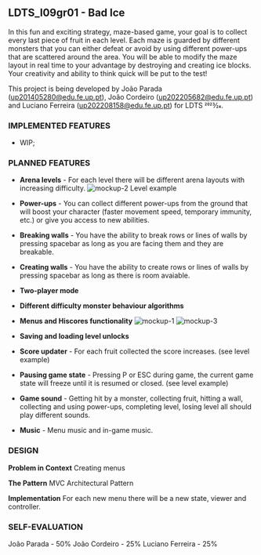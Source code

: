## LDTS_l09gr01 - Bad Ice


In this fun and exciting strategy, maze-based game, your goal is to collect every last piece of fruit in each level. 
Each maze is guarded by different monsters that you can either defeat or avoid by using different power-ups that are scattered around the area.
You will be able to modify the maze layout in real time to your advantage by destroying and creating ice blocks.
Your creativity and ability to think quick will be put to the test!

This project is being developed by João Parada (up201405280@edu.fe.up.pt), João Cordeiro (up202205682@edu.fe.up.pt) and Luciano Ferreira (up202208158@edu.fe.up.pt) for LDTS 2023⁄24.

### IMPLEMENTED FEATURES

- WIP;

### PLANNED FEATURES

- **Arena levels** - For each level there will be different arena layouts with increasing difficulty.
![mockup-2](https://github.com/FEUP-LDTS-2023/project-l09gr01/assets/117671595/c48fd691-5ec7-4896-8b7d-f56fa4228431)
Level example

- **Power-ups** - You can collect different power-ups from the ground that will boost your character (faster movement speed, temporary immunity, etc.) or give you access to new abilities.
- **Breaking walls** - You have the ability to break rows or lines of walls by pressing spacebar as long as you are facing them and they are breakable.
- **Creating walls** - You have the ability to create rows or lines of walls by pressing spacebar as long as there is room avaiable.
- **Two-player mode**
- **Different difficulty monster behaviour algorithms**
- **Menus and Hiscores functionality**
![mockup-1](https://github.com/FEUP-LDTS-2023/project-l09gr01/assets/117671595/f9d1b2b4-1731-47b6-91be-e73b43955e61)
![mockup-3](https://github.com/FEUP-LDTS-2023/project-l09gr01/assets/117671595/f604b506-c9a0-4de2-b7cf-083d9d60dbf1)
- **Saving and loading level unlocks** 
- **Score updater** - For each fruit collected the score increases. (see level example)
- **Pausing game state** - Pressing P or ESC during game, the current game state will freeze until it is resumed or closed. (see level example)
- **Game sound** - Getting hit by a monster, collecting fruit, hitting a wall, collecting and using power-ups, completing level, losing level all should play different sounds.
- **Music** - Menu music and in-game music.

### DESIGN

**Problem in Context**
Creating menus


**The Pattern**
MVC Architectural Pattern


**Implementation**
For each new menu there will be a new state, viewer and controller.


### SELF-EVALUATION
João Parada - 50%
João Cordeiro - 25%
Luciano Ferreira - 25%

